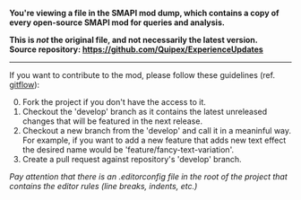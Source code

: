 **You're viewing a file in the SMAPI mod dump, which contains a copy of every open-source SMAPI mod
for queries and analysis.**

**This is _not_ the original file, and not necessarily the latest version.**  
**Source repository: https://github.com/Quipex/ExperienceUpdates**

----

If you want to contribute to the mod, please follow these guidelines (ref. [gitflow](https://www.google.com/search?q=gitflow)):

0. Fork the project if you don't have the access to it.
1. Checkout the 'develop' branch as it contains the latest unreleased changes that will be featured in the next release.
2. Checkout a new branch from the 'develop' and call it in a meaninful way. 
  For example, if you want to add a new feature that adds new text effect the desired name would be 'feature/fancy-text-variation'.
3. Create a pull request against repository's 'develop' branch.

_Pay attention that there is an .editorconfig file in the root of the project that contains the editor rules (line breaks, indents, etc.)_
